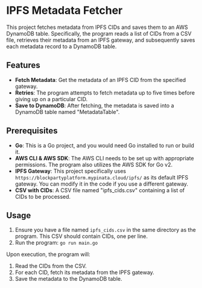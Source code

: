 # IPFS Metadata Fetcher

This project fetches metadata from IPFS CIDs and saves them to an AWS DynamoDB table. Specifically, the program reads a list of CIDs from a CSV file, retrieves their metadata from an IPFS gateway, and subsequently saves each metadata record to a DynamoDB table.

## Features

- **Fetch Metadata**: Get the metadata of an IPFS CID from the specified gateway.
- **Retries**: The program attempts to fetch metadata up to five times before giving up on a particular CID.
- **Save to DynamoDB**: After fetching, the metadata is saved into a DynamoDB table named "MetadataTable".

## Prerequisites

- **Go**: This is a Go project, and you would need Go installed to run or build it.
- **AWS CLI & AWS SDK**: The AWS CLI needs to be set up with appropriate permissions. The program also utilizes the AWS SDK for Go v2.
- **IPFS Gateway**: This project specifically uses `https://blockpartyplatform.mypinata.cloud/ipfs/` as its default IPFS gateway. You can modify it in the code if you use a different gateway.
- **CSV with CIDs**: A CSV file named "ipfs_cids.csv" containing a list of CIDs to be processed.

## Usage

1. Ensure you have a file named `ipfs_cids.csv` in the same directory as the program. This CSV should contain CIDs, one per line.
2. Run the program:
   `go run main.go`

Upon execution, the program will:

1. Read the CIDs from the CSV.
2. For each CID, fetch its metadata from the IPFS gateway.
3. Save the metadata to the DynamoDB table.
